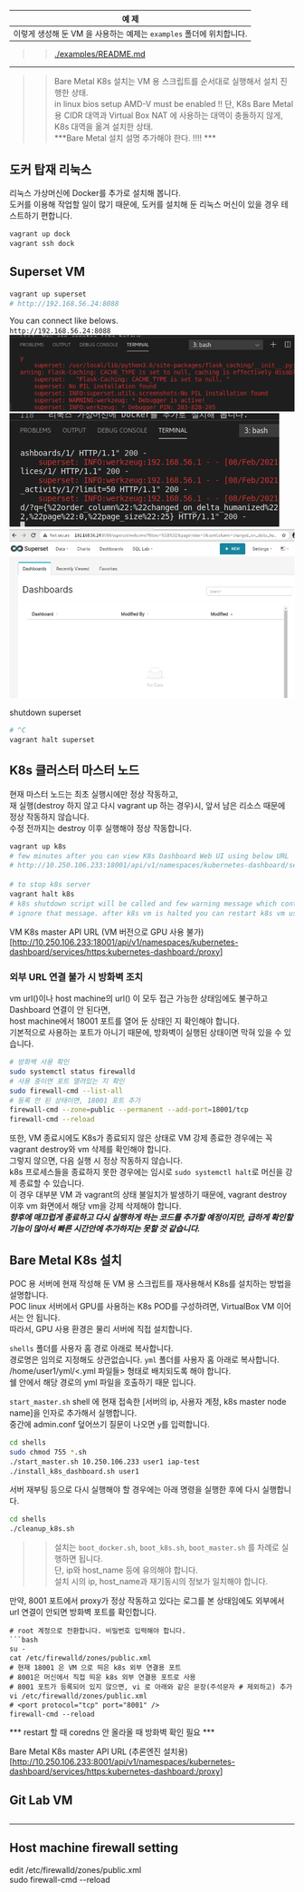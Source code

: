 
>>
| 예 제 |
|----|
|이렇게 생성해 둔 VM 을 사용하는 예제는 `examples` 폴더에 위치합니다. |
>> [./examples/README.md](./examples/README.md)
>> 
***  
  
>> Bare Metal K8s 설치는 VM 용 스크립트를 순서대로 실행해서 설치 진행한 상태.  
>> in linux bios setup AMD-V must be enabled !! 
>> 단, K8s Bare Metal용 CIDR 대역과 Virtual Box NAT 에 사용하는 대역이 충돌하지 않게, K8s 대역을 옮겨 설치한 상태.  
>> ***Bare Metal 설치 설명 추가해야 한다. !!!! ***  


## 도커 탑재 리눅스 
리눅스 가상머신에 Docker를 추가로 설치해 봅니다.  
도커를 이용해 작업할 일이 많기 때문에, 도커를 설치해 둔 리눅스 머신이 있을 경우 테스트하기 편합니다.  
```bash
vagrant up dock
vagrant ssh dock
```
  
## Superset VM
```bash
vagrant up superset
# http://192.168.56.24:8088 
```
  
You can connect like belows.  
`http://192.168.56.24:8088`  
![Superset 실행](./imgs/superset/superset_server_start.png)  
![Superset 실행 log](./imgs/superset/superset_log.png)  
![Superset 실행](./imgs/superset/superset_display.png)  
  
shutdown superset  
```bash
# ^C 
vagrant halt superset
```
  

## K8s 클러스터 마스터 노드  
현재 마스터 노드는 최초 실행시에만 정상 작동하고,  
재 실행(destroy 하지 않고 다시 vagrant up 하는 경우)시, 앞서 남은 리소스 때문에 정상 작동하지 않습니다.  
수정 전까지는 destroy 이후 실행해야 정상 작동합니다.  
```bash
vagrant up k8s 
# few minutes after you can view K8s Dashboard Web UI using below URL
# http://10.250.106.233:18001/api/v1/namespaces/kubernetes-dashboard/services/https:kubernetes-dashboard:/proxy

# to stop k8s server
vagrant halt k8s
# k8s shutdown script will be called and few warning message which contains 'Device or resource busy' will be displayed. 
# ignore that message. after k8s vm is halted you can restart k8s vm using vagrant up command. 
```
  
VM K8s master API URL (VM 버전으로 GPU 사용 불가)  
  [http://10.250.106.233:18001/api/v1/namespaces/kubernetes-dashboard/services/https:kubernetes-dashboard:/proxy]   

### 외부 URL 연결 불가 시 방화벽 조치  
vm url()이나 host machine의 url() 이 모두 접근 가능한 상태임에도 불구하고 Dashboard 연결이 안 된다면,  
host machine에서 18001 포트를 열어 둔 상태인 지 확인해야 합니다.  
기본적으로 사용하는 포트가 아니기 때문에, 방화벽이 실행된 상태이면 막혀 있을 수 있습니다.  
```bash
# 방화벽 사용 확인
sudo systemctl status firewalld 
# 사용 중이면 포트 열려있는 지 확인 
sudo firewall-cmd --list-all
# 등록 안 된 상태이면, 18001 포트 추가
firewall-cmd --zone=public --permanent --add-port=18001/tcp
firewall-cmd --reload
```

또한, VM 종료시에도 K8s가 종료되지 않은 상태로 VM 강제 종료한 경우에는 꼭 vagrant destroy와 vm 삭제를 확인해야 합니다.  
그렇지 않으면, 다음 실행 시 정상 작동하지 않습니다.  
k8s 프로세스들을 종료하지 못한 경우에는 임시로 `sudo systemctl halt`로 머신을 강제 종료할 수 있습니다.  
이 경우 대부분 VM 과 vagrant의 상태 불일치가 발생하기 때문에, vagrant destroy 이후 vm 화면에서 해당 vm을 강제 삭제해야 합니다.  
***향후에 매끄럽게 종료하고 다시 실행하게 하는 코드를 추가할 예정이지만, 급하게 확인할 기능이 많아서 빠른 시간안에 추가하지는 못할 것 같습니다.***  

## Bare Metal K8s 설치  
POC 용 서버에 현재 작성해 둔 VM 용 스크립트를 재사용해서 K8s를 설치하는 방법을 설명합니다.  
POC linux 서버에서 GPU를 사용하는 K8s POD를 구성하려면, VirtualBox VM 이어서는 안 됩니다.  
따라서, GPU 사용 환경은 물리 서버에 직접 설치합니다.  
  
`shells` 폴더를 사용자 홈 경로 아래로 복사합니다.  
경로명은 임의로 지정해도 상관없습니다. 
`yml` 폴더를 사용자 홈 아래로 복사합니다.  
/home/user1/yml/<.yml 파일들> 형태로 배치되도록 해야 합니다.  
쉘 안에서 해당 경로의 yml 파일을 호출하기 때문 입니다.  
 
`start_master.sh` shell 에 현재 접속한 [서버의 ip, 사용자 계정, k8s master node name]을 인자로 추가해서 실행합니다.  
중간에 admin.conf 덮어쓰기 질문이 나오면 `y`를 입력합니다.  
```bash
cd shells
sudo chmod 755 *.sh 
./start_master.sh 10.250.106.233 user1 iap-test
./install_k8s_dashboard.sh user1
```

서버 재부팅 등으로 다시 실행해야 할 경우에는 아래 명령을 실행한 후에 다시 실행합니다.  
```bash
cd shells
./cleanup_k8s.sh
```
>> 설치는 `boot_docker.sh`, `boot_k8s.sh`, `boot_master.sh` 를 차례로 실행하면 됩니다.  
>> 단, ip와 host_name 등에 유의해야 합니다.  
>> 설치 시의 ip, host_name과 재기동시의 정보가 일치해야 합니다.  
  
만약, 8001 포트에서 proxy가 정상 작동하고 있다는 로그를 본 상태임에도 외부에서 url 연결이 안되면 방화벽 포트를 확인합니다.  
```
# root 계정으로 전환합니다. 비밀번호 입력해야 합니다. 
```bash
su - 
cat /etc/firewalld/zones/public.xml 
# 현재 18001 은 VM 으로 띄은 k8s 외부 연결용 포트
# 8001은 머신에서 직접 띄운 k8s 외부 연결용 포트로 사용
# 8001 포트가 등록되어 있지 않으면, vi 로 아래와 같은 문장(주석문자 # 제외하고) 추가
vi /etc/firewalld/zones/public.xml 
# <port protocol="tcp" port="8001" />
firewall-cmd --reload
```
*** restart 할 때 coredns 안 올라올 때 방화벽 확인 필요 ***  
  
  
Bare Metal K8s master API URL (추론엔진 설치용)  
  [http://10.250.106.233:8001/api/v1/namespaces/kubernetes-dashboard/services/https:kubernetes-dashboard:/proxy]  
## Git Lab VM  
  
## 

---  

## Host machine firewall setting
edit /etc/firewalld/zones/public.xml  
sudo firewall-cmd --reload  

